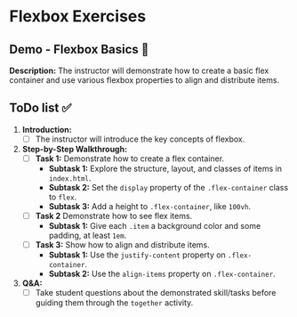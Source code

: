 # Flexbox Exercises

## Demo - Flexbox Basics 🎥

**Description:**
The instructor will demonstrate how to create a basic flex container and use various flexbox properties to align and distribute items.

## ToDo list ✅

1. **Introduction:**
    - [ ] The instructor will introduce the key concepts of flexbox.

2. **Step-by-Step Walkthrough:**
    - [ ] **Task 1:** Demonstrate how to create a flex container.
        - **Subtask 1:** Explore the structure, layout, and classes of items in `index.html`.
        - **Subtask 2:** Set the `display` property of the `.flex-container` class to `flex`.
        - **Subtask 3:** Add a height to `.flex-container`, like `100vh`. 
    - [ ] **Task 2** Demonstrate how to see flex items.
        - **Subtask 1:** Give each `.item` a background color and some padding, at least `1em`.
    - [ ] **Task 3:** Show how to align and distribute items.
        - **Subtask 1:** Use the `justify-content` property on `.flex-container`.
        - **Subtask 2:** Use the `align-items` property on `.flex-container`.

3. **Q&A:**
    - [ ] Take student questions about the demonstrated skill/tasks before guiding them through the `together` activity.